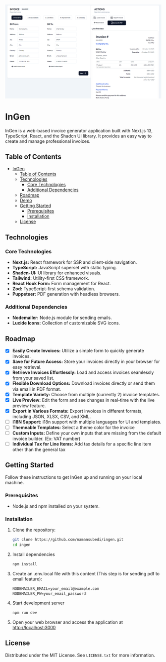 ![image](https://raw.githubusercontent.com/namansubedi/ingen/refs/heads/main/public/assets/img/invoify-web-app.png)

# InGen

InGen is a web-based invoice generator application built with Next.js 13, TypeScript, React, and the Shadcn UI library. It provides an easy way to create and manage professional invoices.

## Table of Contents

- [InGen](#invoify)
  - [Table of Contents](#table-of-contents)
  - [Technologies](#technologies)
    - [Core Technologies](#core-technologies)
    - [Additional Dependencies](#additional-dependencies)
  - [Roadmap](#roadmap)
  - [Demo](#demo)
  - [Getting Started](#getting-started)
    - [Prerequisites](#prerequisites)
    - [Installation](#installation)
  - [License](#license)

## Technologies

### Core Technologies

- **Next.js:** React framework for SSR and client-side navigation.
- **TypeScript:** JavaScript superset with static typing.
- **Shadcn-UI:** UI library for enhanced visuals.
- **Tailwind:** Utility-first CSS framework.
- **React Hook Form:** Form management for React.
- **Zod:** TypeScript-first schema validation.
- **Puppeteer:** PDF generation with headless browsers.

### Additional Dependencies

- **Nodemailer:** Node.js module for sending emails.
- **Lucide Icons:** Collection of customizable SVG icons.

## Roadmap

- [X] **Easily Create Invoices:** Utilize a simple form to quickly generate invoices.
- [X] **Save for Future Access:** Store your invoices directly in your browser for easy retrieval.
- [X] **Retrieve Invoices Effortlessly:** Load and access invoices seamlessly from your saved list.
- [X] **Flexible Download Options:** Download invoices directly or send them via email in PDF format.
- [X] **Template Variety:** Choose from multiple (currently 2) invoice templates.
- [X] **Live Preview:** Edit the form and see changes in real-time with the live preview feature.
- [X] **Export in Various Formats:** Export invoices in different formats, including JSON, XLSX, CSV, and XML.
- [ ] **I18N Support:** i18n support with multiple languages for UI and templates.
- [ ] **Themeable Templates:** Select a theme color for the invoice
- [ ] **Custom Inputs:** Define your own inputs that are missing from the default invoice builder. (Ex: VAT number)
- [ ] **Individual Tax for Line Items:** Add tax details for a specific line item other than the general tax

## Getting Started

Follow these instructions to get InGen up and running on your local machine.

### Prerequisites

- Node.js and npm installed on your system.

### Installation

1. Clone the repository:

   ```bash
   git clone https://github.com/namansubedi/ingen.git
   cd ingen
   ```
2. Install dependencies

   ```bash
   npm install
   ```
3. Create an .env.local file with this content (This step is for sending pdf to email feature):

   ```env
   NODEMAILER_EMAIL=your_email@example.com
   NODEMAILER_PW=your_email_password
   ```
4. Start development server

   ```bash
   npm run dev
   ```
5. Open your web browser and access the application at [http://localhost:3000](http://localhost:3000)

<!-- LICENSE -->

## License

Distributed under the MIT License. See `LICENSE.txt` for more information.
